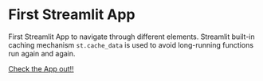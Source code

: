 # First Streamlit App
First Streamlit App to navigate through different elements. Streamlit built-in caching mechanism `st.cache_data` is used to avoid long-running functions run again and again. 

[Check the App out!!](https://first-application.streamlit.app/)
